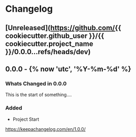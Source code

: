 # Changelog
<!-- markdownlint-disable MD024 -->
<!-- changelog-start -->

## [Unreleased](<https://github.com/{{> cookiecutter.github_user }}/{{ cookiecutter.project_name }}/0.0.0...refs/heads/dev)
<!-- Dont forget to:
    - Update the Unreleased compare version to latest release tag
    - Update compare/_previous_version_tag_ 
    - Delete <a></a> tag 
    - Update issues and pull requests as needed.-->
<!-- Copy paste release notes below here -->
<!-- scriv-insert-here -->

## 0.0.0 - {% now 'utc', '%Y-%m-%d' %}

### Whats Changed in 0.0.0

This is the start of something....

### Added

- Project Start

<https://keepachangelog.com/en/1.0.0/>

<!-- changelog-end -->